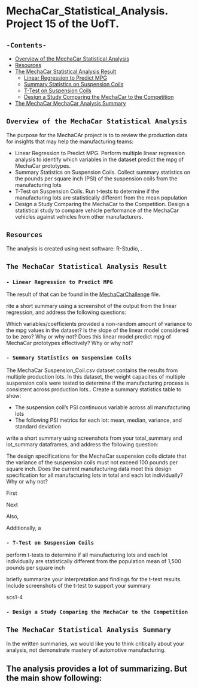 # MechaCar_Statistical_Analysis. Project 15 of the UofT.
## `-Contents-`	
	
- [Overview of the MechaCar Statistical Analysis](#overview-of-the-MechaCar-Analysis)	
- [Resources](#resources)	
- [The MechaCar Statistical Analysis Result](#The-MechaCar-Analysis-Result)
  - [Linear Regression to Predict MPG](#Linear-Regression-to-Predict-MPG)	
  - [Summary Statistics on Suspension Coils](#Summary-Statistics-on-Suspension-Coils)
  - [T-Test on Suspension Coils](#T-Test-on-Suspension-Coils)
  - [Design a Study Comparing the MechaCar to the Competition](#Design-a-Study-Comparing-the-MechaCar-to-the-Competition)
- [The MechaCar MechaCar Analysis Summary](#Bikesharing-Analysis-Summary)	
## `Overview of the MechaCar Statistical Analysis`	
	
The purpose for the MechaCAr project is to to review the production data for insights that may help the manufacturing teams:
  - Linear Regression to Predict MPG. Perform multiple linear regression analysis to identify which variables in the dataset predict the mpg of MechaCar prototypes.
  - Summary Statistics on Suspension Coils. Collect summary statistics on the pounds per square inch (PSI) of the suspension coils from the manufacturing lots
  - T-Test on Suspension Coils. Run t-tests to determine if the manufacturing lots are statistically different from the mean population
  - Design a Study Comparing the MechaCar to the Competition. Design a statistical study to compare vehicle performance of the MechaCar vehicles against vehicles from other manufacturers. 

## `Resources`	
The analysis is created using next software: R-Studio, .	
## `The MechaCar Statistical Analysis Result`	
### `- Linear Regression to Predict MPG`	
The result of that can be found in the [MechaCarChallenge](./MechaCarChallenge.R) file.	

rite a short summary using a screenshot of the output from the linear regression, and address the following questions:

Which variables/coefficients provided a non-random amount of variance to the mpg values in the dataset?
Is the slope of the linear model considered to be zero? Why or why not?
Does this linear model predict mpg of MechaCar prototypes effectively? Why or why not?

### `- Summary Statistics on Suspension Coils`	

The MechaCar Suspension_Coil.csv dataset contains the results from multiple production lots. In this dataset, the weight capacities of multiple suspension coils were tested to determine if the manufacturing process is consistent across production lots.. Create a summary statistics table to show:

- The suspension coil’s PSI continuous variable across all manufacturing lots
- The following PSI metrics for each lot: mean, median, variance, and standard deviation

write a short summary using screenshots from your total_summary and lot_summary dataframes, and address the following question:

The design specifications for the MechaCar suspension coils dictate that the variance of the suspension coils must not exceed 100 pounds per square inch. Does the current manufacturing data meet this design specification for all manufacturing lots in total and each lot individually? Why or why not?

First 

Next 

Also, 

Additionally, a

### `- T-Test on Suspension Coils`	

perform t-tests to determine if all manufacturing lots and each lot individually are statistically different from the population mean of 1,500 pounds per square inch


 briefly summarize your interpretation and findings for the t-test results. Include screenshots of the t-test to support your summary

scs1-4
### `- Design a Study Comparing the MechaCar to the Competition`	


## `The MechaCar Statistical Analysis Summary`	

In the written summaries, we would like you to think critically about your analysis, not demonstrate mastery of automotive manufacturing.

The analysis provides a lot of summarizing. 
But the main show following:
- 
